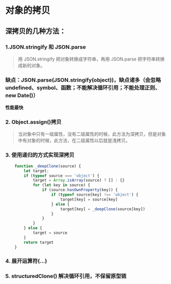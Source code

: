 # 对象的拷贝


## 深拷贝的几种方法：

### 1.JSON.stringify 和 JSON.parse
> 用 JSON.stringify 把对象转换成字符串，再用 JSON.parse 把字符串转换成新的对象。

 ### 缺点：JSON.parse(JSON.stringify(object))，缺点诸多（会忽略undefined、symbol、函数；不能解决循环引用；不能处理正则、new Date()）
**性能最快**

### 2. Object.assign()拷贝
> 当对象中只有一级属性，没有二级属性的时候，此方法为深拷贝，但是对象中有对象的时候，此方法，在二级属性以后就是浅拷贝。

### 3. 使用递归的方式实现深拷贝
```js
    function _deepClone(source) {
        let target;
        if (typeof source === 'object') {
            target = Array.isArray(source) ? [] : {}
            for (let key in source) {
                if (source.hasOwnProperty(key)) {
                    if (typeof source[key] !== 'object') {
                        target[key] = source[key]
                    } else {
                        target[key] = _deepClone(source[key])
                    }
                }
            }
        } else {
            target = source
        }
        return target
    }
```

### 4. 展开运算符(...)

### 5. structuredClone()  解决循环引用，不保留原型链